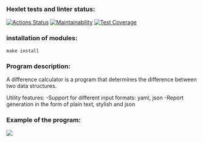 ### Hexlet tests and linter status:
[![Actions Status](https://github.com/MikkeyVespa/frontend-project-46/workflows/hexlet-check/badge.svg)](https://github.com/MikkeyVespa/frontend-project-46/actions)
[![Maintainability](https://api.codeclimate.com/v1/badges/7aac1c7ae0aa2962049c/maintainability)](https://codeclimate.com/github/MikkeyVespa/frontend-project-46/maintainability)
[![Test Coverage](https://api.codeclimate.com/v1/badges/7aac1c7ae0aa2962049c/test_coverage)](https://codeclimate.com/github/MikkeyVespa/frontend-project-46/test_coverage)

### installation of modules:
```
make install
```
### Program description:
A difference calculator is a program that determines the difference between two data structures.

Utility features:
-Support for different input formats: yaml, json
-Report generation in the form of plain text, stylish and json

### Example of the program:
<a href="https://asciinema.org/a/576997" target="_blank"><img src="https://asciinema.org/a/576997.svg" /></a>
